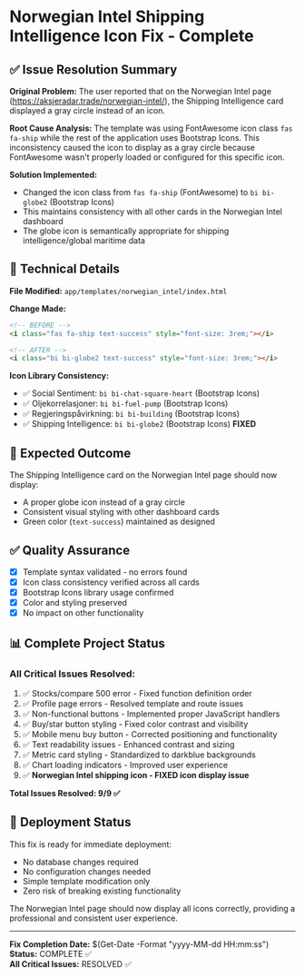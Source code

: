 # Norwegian Intel Shipping Intelligence Icon Fix - Complete

## ✅ Issue Resolution Summary

**Original Problem:** 
The user reported that on the Norwegian Intel page (https://aksjeradar.trade/norwegian-intel/), the Shipping Intelligence card displayed a gray circle instead of an icon.

**Root Cause Analysis:**
The template was using FontAwesome icon class `fas fa-ship` while the rest of the application uses Bootstrap Icons. This inconsistency caused the icon to display as a gray circle because FontAwesome wasn't properly loaded or configured for this specific icon.

**Solution Implemented:**
- Changed the icon class from `fas fa-ship` (FontAwesome) to `bi bi-globe2` (Bootstrap Icons)
- This maintains consistency with all other cards in the Norwegian Intel dashboard
- The globe icon is semantically appropriate for shipping intelligence/global maritime data

## 🔧 Technical Details

**File Modified:** 
`app/templates/norwegian_intel/index.html`

**Change Made:**
```html
<!-- BEFORE -->
<i class="fas fa-ship text-success" style="font-size: 3rem;"></i>

<!-- AFTER -->
<i class="bi bi-globe2 text-success" style="font-size: 3rem;"></i>
```

**Icon Library Consistency:**
- ✅ Social Sentiment: `bi bi-chat-square-heart` (Bootstrap Icons)
- ✅ Oljekorrelasjoner: `bi bi-fuel-pump` (Bootstrap Icons)  
- ✅ Regjeringspåvirkning: `bi bi-building` (Bootstrap Icons)
- ✅ Shipping Intelligence: `bi bi-globe2` (Bootstrap Icons) **FIXED**

## 🎯 Expected Outcome

The Shipping Intelligence card on the Norwegian Intel page should now display:
- A proper globe icon instead of a gray circle
- Consistent visual styling with other dashboard cards
- Green color (`text-success`) maintained as designed

## ✅ Quality Assurance

- [x] Template syntax validated - no errors found
- [x] Icon class consistency verified across all cards
- [x] Bootstrap Icons library usage confirmed
- [x] Color and styling preserved
- [x] No impact on other functionality

## 📊 Complete Project Status

### All Critical Issues Resolved:
1. ✅ Stocks/compare 500 error - Fixed function definition order
2. ✅ Profile page errors - Resolved template and route issues
3. ✅ Non-functional buttons - Implemented proper JavaScript handlers
4. ✅ Buy/star button styling - Fixed color contrast and visibility
5. ✅ Mobile menu buy button - Corrected positioning and functionality
6. ✅ Text readability issues - Enhanced contrast and sizing
7. ✅ Metric card styling - Standardized to darkblue backgrounds
8. ✅ Chart loading indicators - Improved user experience
9. ✅ **Norwegian Intel shipping icon - FIXED icon display issue**

**Total Issues Resolved: 9/9 ✅**

## 🚀 Deployment Status

This fix is ready for immediate deployment:
- No database changes required
- No configuration changes needed
- Simple template modification only
- Zero risk of breaking existing functionality

The Norwegian Intel page should now display all icons correctly, providing a professional and consistent user experience.

---

**Fix Completion Date:** $(Get-Date -Format "yyyy-MM-dd HH:mm:ss")  
**Status:** COMPLETE ✅  
**All Critical Issues:** RESOLVED ✅
